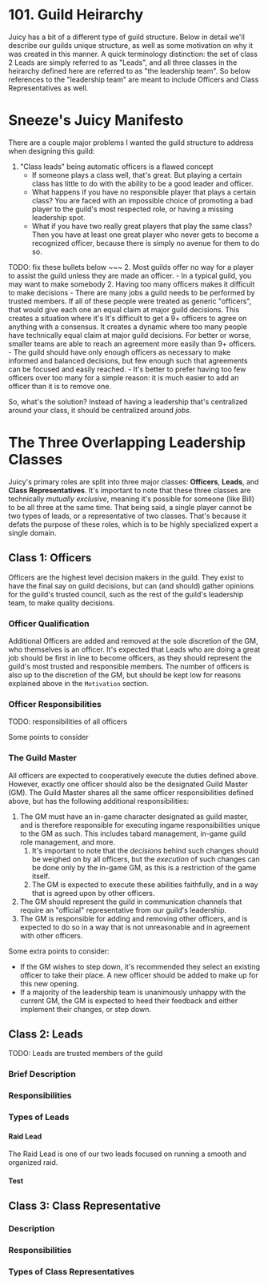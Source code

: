 # 101. Guild Heirarchy

Juicy has a bit of a different type of guild structure. Below in detail we'll describe our guilds unique structure, as well as some motivation on why it was created in this manner. A quick terminology distinction: the set of class 2 Leads are simply referred to as "Leads", and all three classes in the heirarchy defined here are referred to as "the leadership team". So below references to the "leadership team" are meant to include Officers and Class Representatives as well.

# Sneeze's Juicy Manifesto

There are a couple major problems I wanted the guild structure to address when designing this guild:

1. "Class leads" being automatic officers is a flawed concept
    - If someone plays a class well, that's great. But playing a certain class has little to do with the ability to be a good leader and officer.
    - What happens if you have no responsible player that plays a certain class? You are faced with an impossible choice of promoting a bad player to the guild's most respected role, or having a missing leadership spot.
    - What if you have two really great players that play the same class? Then you have at least one great player who never gets to become a recognized officer, because there is simply no avenue for them to do so.

TODO: fix these bullets below ~~~
2. Most guilds offer no way for a player to assist the guild unless they are made an officer.
    - In a typical guild, you may want to make somebody
2. Having too many officers makes it difficult to make decisions
    - There are many jobs a guild needs to be performed by trusted members. If all of these people were treated as generic "officers", that would give each one an equal claim at major guild decisions. This creates a situation where it's
    It's difficult to get a 9+ officers to agree on anything with a consensus. It creates a dynamic where too many people have technically equal claim at major guild decisions. For better or worse, smaller teams are able to reach an agreement more easily than 9+ officers.
    - The guild should have only enough officers as necessary to make informed and balanced decisions, but few enough such that agreements can be focused and easily reached.
    - It's better to prefer having too few officers over too many for a simple reason: it is much easier to add an officer than it is to remove one.

So, what's the solution? Instead of having a leadership that's centralized around your class, it should be centralized around *jobs*. 

# The Three Overlapping Leadership Classes

Juicy's primary roles are split into three major classes: **Officers**, **Leads**, and **Class Representatives**. It's important to note that these three classes are technically *mutually exclusive*, meaning it's possible for someone (like Bill) to be all three at the same time. That being said, a single player cannot be two types of leads, or a representative of two classes. That's because it defats the purpose of these roles, which is to be highly specialized expert a single domain.

## Class 1: Officers

Officers are the highest level decision makers in the guild. They exist to have the final say on guild decisions, but can (and should) gather opinions for the guild's trusted council, such as the rest of the guild's leadership team, to make quality decisions.

### Officer Qualification

Additional Officers are added and removed at the sole discretion of the GM, who themselves is an officer. It's expected that Leads who are doing a great job should be first in line to become officers, as they should represent the guild's most trusted and responsible members. The number of officers is also up to the discretion of the GM, but should be kept low for reasons explained above in the `Motivation` section.

### Officer Responsibilities

TODO: responsibilities of all officers

Some points to consider

### The Guild Master

All officers are expected to cooperatively execute the duties defined above. However, exactly one officer should also be the designated Guild Master (GM). The Guild Master shares all the same officer responsibilities defined above, but has the following additional responsibilities:

1. The GM must have an in-game character designated as guild master, and is therefore responsible for executing ingame responsibilities unique to the GM as such. This includes tabard management, in-game guild role management, and more.
    1. It's important to note that the *decisions* behind such changes should be weighed on by all officers, but the *execution* of such changes can be done only by the in-game GM, as this is a restriction of the game itself.
    1. The GM is expected to execute these abilities faithfully, and in a way that is agreed upon by other officers.
1. The GM should represent the guild in communication channels that require an "official" representative from our guild's leadership.
1. The GM is responsible for adding and removing other officers, and is expected to do so in a way that is not unreasonable and in agreement with other officers.

Some extra points to consider:

- If the GM wishes to step down, it's recommended they select an existing officer to take their place. A new officer should be added to make up for this new opening.
- If a majority of the leadership team is unanimously unhappy with the current GM, the GM is expected to heed their feedback and either implement their changes, or step down.

## Class 2: Leads

TODO: Leads are trusted members of the guild

### Brief Description

### Responsibilities

### Types of Leads

#### Raid Lead

The Raid Lead is one of our two leads focused on running a smooth and organized raid.

#### Test

## Class 3: Class Representative

### Description

### Responsibilities

### Types of Class Representatives